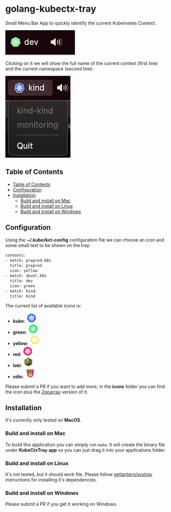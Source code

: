 # golang-kubectx-tray

Small Menu Bar App to quickly identify the current Kubernetes Context:

![k8s icon](docs/mac_tray.png "k8s icon")

Clicking on it we will show the full name of the current context (first line) and the current namespace (second line):

![k8s icon](docs/mac_tray_context_namespace.png "k8s icon")

## Table of Contents

- [Table of Contents](#table-of-contents)
- [Configuration](#api-implementation)
- [Installation](#installation)
    - [Build and install on Mac](#build-and-install-on-mac)
    - [Build and install on Linux](#build-and-install-on-linux)
    - [Build and install on Windows](#build-and-install-on-windows)

## Configuration

Using the **~/.kube/kct-config** configuration file we can choose an icon and some small text to be shown on the tray:

```
contexts:
- match: preprod.k8s
  title: preprod
  icon: yellow
- match: devel.k8s
  title: dev
  icon: green
- match: kind-
  title: kind
```

The current list of available icons is:

* **kube**: ![k8s icon](icons/kube.png "k8s icon")
* **green**: ![Green k8s icon](icons/green.png "Green k8s icon")
* **yellow**: ![Yellow k8s icon](icons/yellow.png "Yellow k8s icon")
* **red**: ![Red k8s icon](icons/red.png "Red k8s icon")
* **loki**: ![Loki icon](icons/loki.png "Loki icon")
* **odin**: ![Odin icon](icons/odin.png "Odin icon")

Please submit a PR if you want to add more, in the **icons** folder you can find the icon plus the [2goarray](https://github.com/cratonica/2goarray) version of it.

## Installation

It's currently only tested on **MacOS**.

### Build and install on Mac

To build this application you can simply run `make`. It will create the binary file under **KubeCtxTray.app** so you can just drag it into your applications folder.

### Build and install on Linux

It's not tested, but it should work file. Please follow [getlantern/systray](https://github.com/getlantern/systray) instructions for installing it's dependencies.

### Build and install on Windows

Please submit a PR if you get it working on Windows.